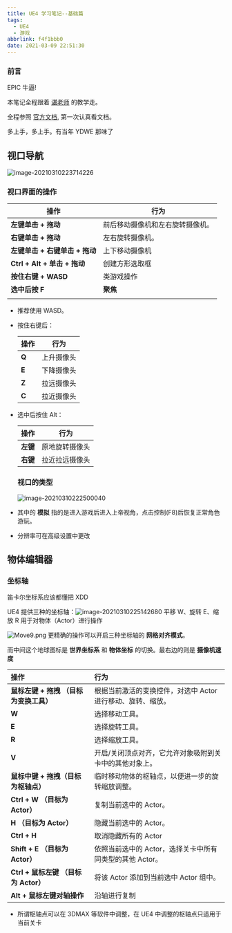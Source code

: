```yaml
---
title: UE4 学习笔记--基础篇
tags:
  - UE4
  - 游戏
abbrlink: f4f1bbb0
date: 2021-03-09 22:51:30
---
```


### 前言

EPIC 牛逼!

本笔记全程跟着 [谌老师](https://space.bilibili.com/31898841) 的教学走。

全程参照 [官方文档](https://docs.unrealengine.com/zh-CN/index.html), 第一次认真看文档。

多上手，多上手。有当年 YDWE 那味了

<!--MORE-->

## 视口导航

![image-20210310223714226](https://i.loli.net/2021/03/10/AJby1hjnlotvWS6.png)

### 视口界面的操作

| 操作                           | 行为                             |
| ------------------------------ | -------------------------------- |
| **左键单击 + 拖动**            | 前后移动摄像机和左右旋转摄像机。 |
| **右键单击 + 拖动**            | 左右旋转摄像机。                 |
| **左键单击 + 右键单击 + 拖动** | 上下移动摄像机                   |
| **Ctrl + Alt + 单击 + 拖动**   | 创建方形选取框                   |
| **按住右键 + WASD**            | 类游戏操作                       |
| **选中后按 F**                 | **聚焦**                         |
|                                |                                  |

+ 推荐使用 WASD。

+ 按住右键后：

  | **操作** | **行为**   |
  | -------- | ---------- |
  | **Q**    | 上升摄像头 |
  | **E**    | 下降摄像头 |
  | **Z**    | 拉远摄像头 |
  | **C**    | 拉近摄像头 |

+ 选中后按住 Alt：

  | 操作     | 行为           |
  | -------- | -------------- |
  | **左键** | 原地旋转摄像头 |
  | **右键** | 拉近拉远摄像头 |

  ### 视口的类型

  ![image-20210310222500040](https://i.loli.net/2021/03/10/RPtFmUpOM82nxkG.png#pic_left)

+ 其中的 **模拟** 指的是进入游戏后进入上帝视角，点击控制(F8)后恢复正常角色游玩。

+ 分辨率可在高级设置中更改

## 物体编辑器

### 坐标轴

笛卡尔坐标系应该都懂把 XDD

UE4 提供三种的坐标轴：![image-20210310225142680](https://i.loli.net/2021/03/10/YQFzXaMPZT5wONB.png#pic_right) 平移 W、旋转 E、缩放 R 用于对物体（Actor）进行操作

![Move9.png](https://i.loli.net/2021/03/10/c5vtlDq7VCEpF3x.jpg#pic_left) 更精确的操作可以开启三种坐标轴的 **网格对齐模式**。

而中间这个地球图标是 **世界坐标系** 和 **物体坐标** 的切换。最右边的则是 **摄像机速度**

| 操作                                   | 行为                                                        |
| :------------------------------------- | :---------------------------------------------------------- |
| **鼠标左键 + 拖拽 （目标为变换工具）** | 根据当前激活的变换控件，对选中 Actor 进行移动、旋转、缩放。 |
| **W**                                  | 选择移动工具。                                              |
| **E**                                  | 选择旋转工具。                                              |
| **R**                                  | 选择缩放工具。                                              |
| **V**                                  | 开启/关闭顶点对齐，它允许对象吸附到关卡中的其他对象上。     |
| **鼠标中键 + 拖拽（目标为枢轴点）**    | 临时移动物体的枢轴点，以便进一步的旋转缩放调整。            |
| **Ctrl + W （目标为 Actor）**           | 复制当前选中的 Actor。                                      |
| **H （目标为 Actor）**                  | 隐藏当前选中的 Actor。                                      |
| **Ctrl + H**                           | 取消隐藏所有的 Actor                                        |
| **Shift + E （目标为 Actor）**          | 依照当前选中的 Actor，选择关卡中所有同类型的其他 Actor。    |
| **Ctrl + 鼠标左键 （目标为 Actor）**    | 将该 Actor 添加到当前选中 Actor 组中。                      |
| **Alt + 鼠标左键对轴操作**             | 沿轴进行复制                                                |

+ 所谓枢轴点可以在 3DMAX 等软件中调整，在 UE4 中调整的枢轴点只适用于当前关卡